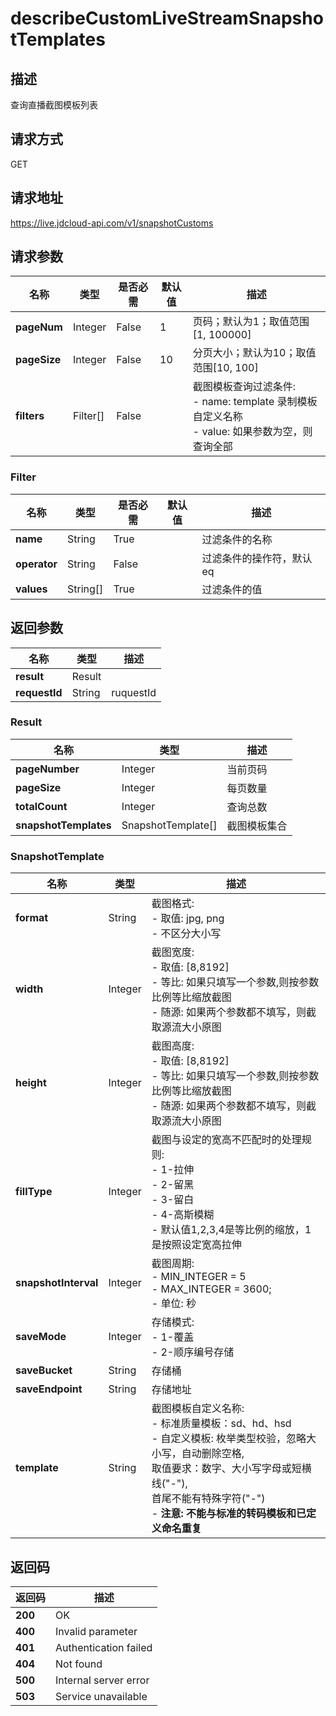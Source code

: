 # describeCustomLiveStreamSnapshotTemplates


## 描述
查询直播截图模板列表

## 请求方式
GET

## 请求地址
https://live.jdcloud-api.com/v1/snapshotCustoms


## 请求参数
|名称|类型|是否必需|默认值|描述|
|---|---|---|---|---|
|**pageNum**|Integer|False|1|页码；默认为1；取值范围[1, 100000]|
|**pageSize**|Integer|False|10|分页大小；默认为10；取值范围[10, 100]|
|**filters**|Filter[]|False| |截图模板查询过滤条件:<br>  - name:   template 录制模板自定义名称<br>  - value:  如果参数为空，则查询全部<br>|

### Filter
|名称|类型|是否必需|默认值|描述|
|---|---|---|---|---|
|**name**|String|True| |过滤条件的名称|
|**operator**|String|False| |过滤条件的操作符，默认eq|
|**values**|String[]|True| |过滤条件的值|

## 返回参数
|名称|类型|描述|
|---|---|---|
|**result**|Result| |
|**requestId**|String|ruquestId|

### Result
|名称|类型|描述|
|---|---|---|
|**pageNumber**|Integer|当前页码|
|**pageSize**|Integer|每页数量|
|**totalCount**|Integer|查询总数|
|**snapshotTemplates**|SnapshotTemplate[]|截图模板集合|
### SnapshotTemplate
|名称|类型|描述|
|---|---|---|
|**format**|String|截图格式:<br>  - 取值: jpg, png<br>  - 不区分大小写<br>|
|**width**|Integer|截图宽度:<br>  - 取值: [8,8192]<br>  - 等比: 如果只填写一个参数,则按参数比例等比缩放截图<br>  - 随源: 如果两个参数都不填写，则截取源流大小原图<br>|
|**height**|Integer|截图高度:<br>  - 取值: [8,8192]<br>  - 等比: 如果只填写一个参数,则按参数比例等比缩放截图<br>  - 随源: 如果两个参数都不填写，则截取源流大小原图<br>|
|**fillType**|Integer|截图与设定的宽高不匹配时的处理规则:<br>  - 1-拉伸<br>  - 2-留黑<br>  - 3-留白<br>  - 4-高斯模糊<br>  - 默认值1,2,3,4是等比例的缩放，1是按照设定宽高拉伸<br>|
|**snapshotInterval**|Integer|截图周期:<br>  - MIN_INTEGER = 5<br>  - MAX_INTEGER = 3600;<br>  - 单位: 秒<br>|
|**saveMode**|Integer|存储模式:<br>  - 1-覆盖<br>  - 2-顺序编号存储<br>|
|**saveBucket**|String|存储桶|
|**saveEndpoint**|String|存储地址|
|**template**|String|截图模板自定义名称:<br>  - 标准质量模板：sd、hd、hsd<br>  - 自定义模板: 枚举类型校验，忽略大小写，自动删除空格,<br>              取值要求：数字、大小写字母或短横线("-"),<br>              首尾不能有特殊字符("-")<br>  - <b>注意: 不能与标准的转码模板和已定义命名重复</b><br>|

## 返回码
|返回码|描述|
|---|---|
|**200**|OK|
|**400**|Invalid parameter|
|**401**|Authentication failed|
|**404**|Not found|
|**500**|Internal server error|
|**503**|Service unavailable|
